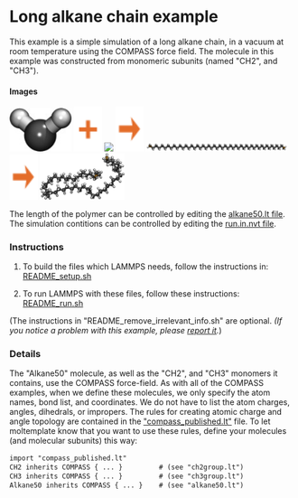 Long alkane chain example
==============
This example is a simple simulation of a long alkane chain, in a vacuum at room temperature using the COMPASS force field.  The molecule in this example was constructed from monomeric subunits (named "CH2", and "CH3").


#### Images

<img src="images/ch2_ry60.jpg" width=110> <img src="images/plus.svg" height=80> <img src="images/ch3_ry60.jpg" width=110>
<img src="images/rightarrow.svg" height=80> <img src="images/alkane50_t=0_straight.jpg" width=250> <img src="images/rightarrow.svg" height=80> <img src="images/alkane50_t=1ns_equilibrated.jpg" width=150>

The length of the polymer can be controlled by editing the [alkane50.lt file](moltemplate_files/alkane50.lt).  The simulation contitions can be controlled by editing the [run.in.nvt file](run.in.nvt).


### Instructions

1) To build the files which LAMMPS needs, follow the instructions in:
[README_setup.sh](README_setup.sh)

2) To run LAMMPS with these files, follow these instructions:
[README_run.sh](README_run.sh)

(The instructions in "README_remove_irrelevant_info.sh" are optional.  *(If you notice a problem with this example, please [report it](../README.md).*)


### Details

The "Alkane50" molecule, as well as the "CH2", and "CH3" monomers it contains, use the COMPASS force-field.  As with all of the COMPASS examples, when we define these molecules, we only specify the atom names, bond list, and coordinates.  We do not have to list the atom charges, angles, dihedrals, or impropers.  The rules for creating atomic charge and angle topology are contained in the ["compass_published.lt"](../../../../moltemplate/force_fields/compass_published.lt) file.  To let moltemplate know that you want to use these rules, define your molecules (and molecular subunits) this way:

```
import "compass_published.lt"
CH2 inherits COMPASS { ... }         # (see "ch2group.lt")
CH3 inherits COMPASS { ... }         # (see "ch3group.lt")
Alkane50 inherits COMPASS { ... }    # (see "alkane50.lt")
```

